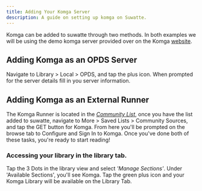 ```yaml
---
title: Adding Your Komga Server
description: A guide on setting up komga on Suwatte.
---
```


Komga can be added to suwatte through two methods. In both examples we will be using the demo komga server provided over on the Komga [website](https://komga.org/docs/introduction#demo).

## Adding Komga as an OPDS Server

Navigate to Library > Local > OPDS, and tap the plus icon. When prompted for the server details fill in you server information. 


## Adding Komga as an External Runner

The Komga Runner is located in the [*Community List*](https://community.suwatte.app/), once you have the list added to suwatte, navigate to More > Saved Lists > Community Sources, and tap the GET button for Komga. From here you'll be prompted on the browse tab to Configure and Sign In to Komga. Once you've done both of these tasks, you're ready to start reading!

### Accessing your library in the library tab.

Tap the 3 Dots in the library view and select *'Manage Sections'*. Under 'Available Sections', you'll see Komga. Tap the green plus icon and your Komga Library will be available on the Library Tab.